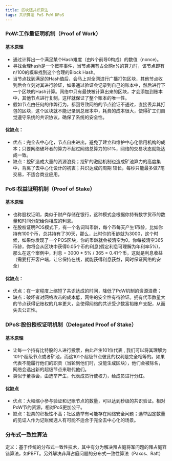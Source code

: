 ```yaml
---
title: 区块链共识算法
tags: 共识算法 PoS PoW DPoS
---
```


### PoW:工作量证明机制（Proof of Work）

#### 基本原理
 - 通过计算出一个满足某个Hash难度（由N个前导0构成）的数值（nonce)。
 - 寻找合理hash是一个概率事件，当节点拥有占全网n%的算力时，该节点即有n/100的概率找到这个合理的Block Hash。
 - 当节点找到满足的Hash值后，会马上对全网进行广播打包区块，其他节点收到后会立刻对其进行验证，如果通过验证会记录到自己的账本中，然后进行下一个区块的Hash计算。网络中只有最快被计算出来的区块，才会添加到账本中，其他节点进行复制，这样就保证了整个账本的唯一性。
 - 假如节点由任何的作弊行为，都回导致网络的节点验证不通过，直接丢弃其打包的区块，这个区块就不能记录到总账本中，耗费的成本很大，使得矿工们自觉遵守系统的共识协议，确保了系统的安全性。
 
 #### 优缺点：
 - 优点：完全去中心化，节点自由进出，避免了建立和维护中心化信用机构的成本；只要网络破坏者的算力不超过网络总算力的51%，网络的交易状态就能达成一致。
 - 缺点：挖矿造成大量的资源浪费；挖矿的激励机制也造成矿池算力的高度集中，背离了去中心化设计的初衷；共识达成的周期
较长，每秒只能最多做7笔交易，不适合商业应用。

 
### PoS:权益证明机制（Proof of Stake）

#### 基本原理
 - 也称股权证明，类似于财产存储在银行，这种模式会根据你持有数字货币的数量和时间分配给你相应的利息。
 - 在股权证明POS模式下，有一个名词叫币龄，每个币每天产生1币龄，比如你持有100个币，总共持有了30天，那么，此时你的币龄就为3000，这个时候，如果你发现了一个POS区块，你的币龄就会被清空为0。你每被清空365币龄，你将会从区块中获得0.05个币的利息(假定利息可理解为年利率5%)，那么在这个案例中，利息 = 3000 * 5% / 365 = 0.41个币，这就是利息收益（需要打开客户端，让它保持在线，就能获得利息获益，同时保证网络的安全）

 #### 优缺点：
 - 优点：在一定程度上缩短了共识达成的时间，降低了PoW机制的资源浪费；
 - 缺点：破坏者对网络攻击的成本低，网络的安全性有待验证。拥有代币数量大的节点获得记账权的几率更大，会使得网络的共识受少数富裕账户支配，从而失去公正性。

 
 ### DPoS:股份授权证明机制（Delegated Proof of Stake）

#### 基本原理
 - 让每一个持有比特股的人进行投票，由此产生101位代表 , 我们可以将其理解为101个超级节点或者矿池，而这101个超级节点彼此的权利是完全相等的。如果代表不能履行他们的职责（当轮到他们时，没能生成区块），他们会被除名，网络会选出新的超级节点来取代他们。
 - 类似于董事会，由选举产生，代表成员行使权力，给成员进行分红。

 #### 优缺点
 - 优点：大幅缩小参与验证和记账节点的数量，可以达到秒级的共识验证。相对PoW节约资源，相对PoS更加公平。
 - 缺点：投票的积极性不高；社区选举有可能存在网络安全问题；选举固定数量的见证人作为记账候选人有可能不适合于完全去中心化的场景。


### 分布式一致性算法

定义：基于传统的分布式一致性技术，其中有分为解决拜占庭将军问题的拜占庭容错算法，如PBFT。另外解决非拜占庭问题的分布式一致性算法（Paxos、Raft）